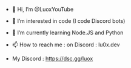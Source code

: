- 👋 Hi, I’m @LuoxYouTube
- 👀 I’m interested in code (I code Discord bots)
- 🌱 I’m currently learning Node.JS and Python
- 📫 How to reach me : on Discord : lu0x.dev

- My Discord :
https://dsc.gg/luox
